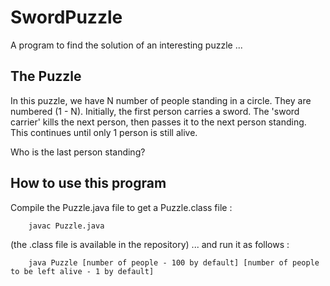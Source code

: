 # SwordPuzzle
A program to find the solution of an interesting puzzle ...

## The Puzzle

In this puzzle, we have N number of people standing in a circle. They are numbered (1 - N).
Initially, the first person carries a sword.
The 'sword carrier' kills the next person, then passes it to the next person standing. 
This continues until only 1 person is still alive.

Who is the last person standing?

## How to use this program 

Compile the Puzzle.java file to get a Puzzle.class file :
```
    javac Puzzle.java
```
(the .class file is available in the repository)
... and run it as follows :
```
    java Puzzle [number of people - 100 by default] [number of people to be left alive - 1 by default]
```

